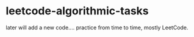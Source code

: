 # leetcode-algorithmic-tasks

later will add a new code....
practice from time to time,
mostly LeetCode.


